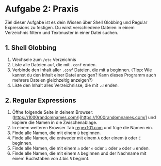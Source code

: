 # Aufgabe 2: Praxis

Ziel dieser Aufgabe ist es dein Wissen über Shell Globbing und Regular Expressions zu festigen. Du wirst verschiedene Dateien in einem Verzeichnis filtern und Textmuster in einer Datei suchen.

## 1. Shell Globbing

1. Wechsele zum `/etc` Verzeichnis 
2. Liste alle Dateien auf, die mit `.conf` enden.
3. Verbinde den Inhalt aller `.conf` Dateien, die mit a beginnen. (Tipp: Wie kannst du den Inhalt einer Datei anzeigen? Kann dieses Programm auch mehrere Dateien gleichzeitig anzeigen?)
4. Liste den Inhalt alles Verzeichnisse, die mit `.d` enden.

## 2. Regular Expressions

1. Öffne folgende Seite in deinem Browser: (https://1000randomnames.com/)[https://1000randomnames.com/] und kopiere die Namen in die Zwischenablage.
2. In einem weiteren Browser Tab [regex101.com](https://regex101.com/) und füge die Namen ein.
3. Finde alle Namen, die mit einem `B` beginnen.
4. Finde alle Namen, die entweder mit einem `A` oder einem `B` oder `C` beginnen.
5. Finde alle Namen, die mit einem `a` oder `e` oder `i` oder `o` oder `u` enden.
6. Finde alle Namen, die mit einem `A` beginnen und der Nachname mit einem Buchstaben von `A` bis `R` beginnt.
